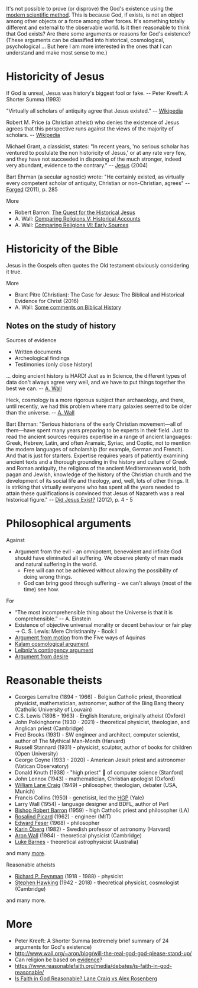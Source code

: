 It's not possible to prove (or disprove) the God's existence using the [modern scientific method](http://www.wall.org/~aron/blog/the-pillars-of-science/). This is because God, if exists, is not an object among other objects or a force among other forces. It's something totally different and external to the observable world. Is it then reasonable to think that God exists? Are there some arguments or reasons for God's existence? (These arguments can be classified into historical, cosmological, psychological ... But here I am more interested in the ones that I can understand and make most sense to me.)

# Historicity of Jesus

If God is unreal, Jesus was history's biggest fool or fake. -- Peter Kreeft: A Shorter Summa (1993)

"Virtually all scholars of antiquity agree that Jesus existed." -- [Wikipedia](https://en.wikipedia.org/wiki/Historicity_of_Jesus)

Robert M. Price (a Christian atheist) who denies the existence of Jesus agrees that this perspective runs against the views of the majority of scholars. -- [Wikipedia](https://en.wikipedia.org/wiki/Historicity_of_Jesus)

Michael Grant, a classicist, states: "In recent years, 'no serious scholar has ventured to postulate the non historicity of Jesus,' or at any rate very few, and they have not succeeded in disposing of the much stronger, indeed very abundant, evidence to the contrary." -- [Jesus](https://books.google.sk/books?id=zVUxICZlgYIC&redir_esc=y) (2004)

Bart Ehrman (a secular agnostic) wrote: "He certainly existed, as virtually every competent scholar of antiquity, Christian or non-Christian, agrees" -- [Forged](https://books.google.sk/books?id=hFNBDTS5HY0C&lpg=PP1) (2011), p. 285

More

* Robert Barron: [The Quest for the Historical Jesus](https://www.youtube.com/watch?v=CS8nQruSHHI)
* A. Wall: [Comparing Religions V: Historical Accounts](http://www.wall.org/~aron/blog/comparing-religions-v-historical-accounts/)
* A. Wall: [Comparing Religions VI: Early Sources](http://www.wall.org/~aron/blog/comparing-religions-vi-early-sources/)

# Historicity of the Bible

Jesus in the Gospels often quotes the Old testament obviously considering it true.

More

* Brant Pitre (Christian): The Case for Jesus: The Biblical and Historical Evidence for Christ (2016)
* A. Wall: [Some comments on Biblical History](http://www.wall.org/~aron/blog/some-comments-on-biblical-history/)

## Notes on the study of history

Sources of evidence

* Written documents
* Archeological findings
* Testimonies (only close history)

... doing ancient history is HARD! Just as in Science, the different types of data don't always agree very well, and we have to put things together the best we can. -- [A. Wall](http://www.wall.org/~aron/blog/some-comments-on-biblical-history/)

Heck, cosmology is a more rigorous subject than archaeology, and there, until recently, we had this problem where many galaxies seemed to be older than the universe. -- [A. Wall](http://www.wall.org/~aron/blog/some-comments-on-biblical-history/)

Bart Ehrman: "Serious historians of the early Christian movement—all of them—have spent many years preparing to be experts in their field. Just to read the ancient sources requires expertise in a range of ancient languages: Greek, Hebrew, Latin, and often Aramaic, Syriac, and Coptic, not to mention the modern languages of scholarship (for example, German and French). And that is just for starters. Expertise requires years of patiently examining ancient texts and a thorough grounding in the history and culture of Greek and Roman antiquity, the religions of the ancient Mediterranean world, both pagan and Jewish, knowledge of the history of the Christian church and the development of its social life and theology, and, well, lots of other things. It is striking that virtually everyone who has spent all the years needed to attain these qualifications is convinced that Jesus of Nazareth was a real historical figure." --  [Did Jesus Exist?](https://www.amazon.com/Did-Jesus-Exist-Historical-Argument/dp/0062206443) (2012), p. 4 - 5

# Philosophical arguments

Against

* Argument from the evil - an omnipotent, benevolent and infinite God should have eliminated all suffering. We observe plenty of man made and natural suffering in the world.   
  * Free will can not be achieved without allowing the possibility of doing wrong things.
  * God can bring good through suffering - we can't always (most of the time) see how.

For

* “The most incomprehensible thing about the Universe is that it is comprehensible.” -- A. Einstein
* Existence of objective universal morality or decent behaviour or fair play -> C. S. Lewis: Mere Christinanity - Book I
* [Argument from motion](https://youtu.be/bdjjqFSEJ_Y) from the Five ways of Aquinas
* [Kalam cosmological argument](https://en.wikipedia.org/wiki/Kalam_cosmological_argument)
* [Leibniz's contingency argument](https://www.reasonablefaith.org/videos/interviews-panels/leibnizs-argument-for-the-existence-of-god-bobby-conway/)
* [Argument from desire](https://youtu.be/X71Gq9a1qxE)

# Reasonable theists

* Georges Lemaître (1894 - 1966) - Belgian Catholic priest, theoretical physicist, mathematician, astronomer, author of the Bing Bang theory (Catholic University of Louvain)
* C.S. Lewis (1898 - 1963) - English literature, originally atheist (Oxford)
* John Polkinghorne (1930 - 2021) - theoretical physicist, theologian, and Anglican priest (Cambridge)
* Fred Brooks (1931) - SW engineer and architect, computer scientist, author of The Mythical Man-Month (Harvard)
* Russell Stannard (1931) - physicist, sculptor, author of books for children (Open University)
* George Coyne (1933 - 2020) - American Jesuit priest and astronomer (Vatican Observatory)
* Donald Knuth (1938) - "high priest" 🙂 of computer science (Stanford)
* John Lennox (1943) - mathematician, Christian apologist (Oxford)
* [William Lane Craig](https://www.reasonablefaith.org/) (1949) - philosopher, theologian, debater (USA, Munich)
* Francis Collins (1950) - genetisist, led the [HGP](https://en.wikipedia.org/wiki/Human_Genome_Project) (Yale)
* Larry Wall (1954) - language designer and BDFL, author of Perl
* [Bishop Robert Barron](https://wordonfire.org) (1959) - high Catholic priest and philosopher (LA)
* [Rosalind Picard](https://www.media.mit.edu/people/picard/overview/) (1962) - engineer (MIT)
* [Edward Feser](http://edwardfeser.blogspot.com/) (1968) - philosopher
* [Karin Öberg](https://youtu.be/b6mJIZaEy5g) (1982) - Swedish professor of astronomy (Harvard)
* [Aron Wall](http://www.wall.org/~aron/blog/bio/) (1984) - theoretical physicist (Cambridge)
* [Luke Barnes](https://www.closertotruth.com/contributor/luke-barnes/profile) - theoretical astrophysicist (Australia)

and many [more](https://en.wikipedia.org/wiki/List_of_Christians_in_science_and_technology).

Reasonable atheists

* [Richard P. Feynman](http://www.wall.org/~aron/blog/what-about-science/) (1918 - 1988) - physicist
* [Stephen Hawking](https://www.youtube.com/watch?v=S-yx5WN4efo) (1942 - 2018) - theoretical physicist, cosmologist (Cambridge)

and many more.

# More

* Peter Kreeft: A Shorter Summa (extremely brief summary of 24 arguments for God's existence)
* http://www.wall.org/~aron/blog/will-the-real-god-god-please-stand-up/
* Can religion be based on [evidence](http://www.wall.org/~aron/evidence.htm)?
* https://www.reasonablefaith.org/media/debates/is-faith-in-god-reasonable/
* [Is Faith in God Reasonable? Lane Craig vs Alex Rosenberg](https://www.youtube.com/watch?v=bhfkhq-CM84)
